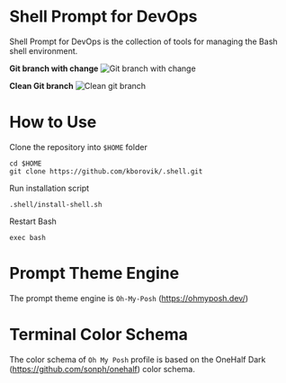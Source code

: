 # Shell Prompt for DevOps

Shell Prompt for DevOps is the collection of tools for managing the Bash shell environment.

**Git branch with change**
![Git branch with change](https://lab5.ca/assets/shell-git-change.png)

**Clean Git branch**
![Clean git branch](https://lab5.ca/assets/shell-git-clean.png)

# How to Use

Clone the repository into `$HOME` folder

```
cd $HOME
git clone https://github.com/kborovik/.shell.git
```

Run installation script

```
.shell/install-shell.sh
```

Restart Bash

```
exec bash
```

# Prompt Theme Engine

The prompt theme engine is `Oh-My-Posh` (https://ohmyposh.dev/)

# Terminal Color Schema

The color schema of `Oh My Posh` profile is based on the OneHalf Dark (https://github.com/sonph/onehalf) color schema.
